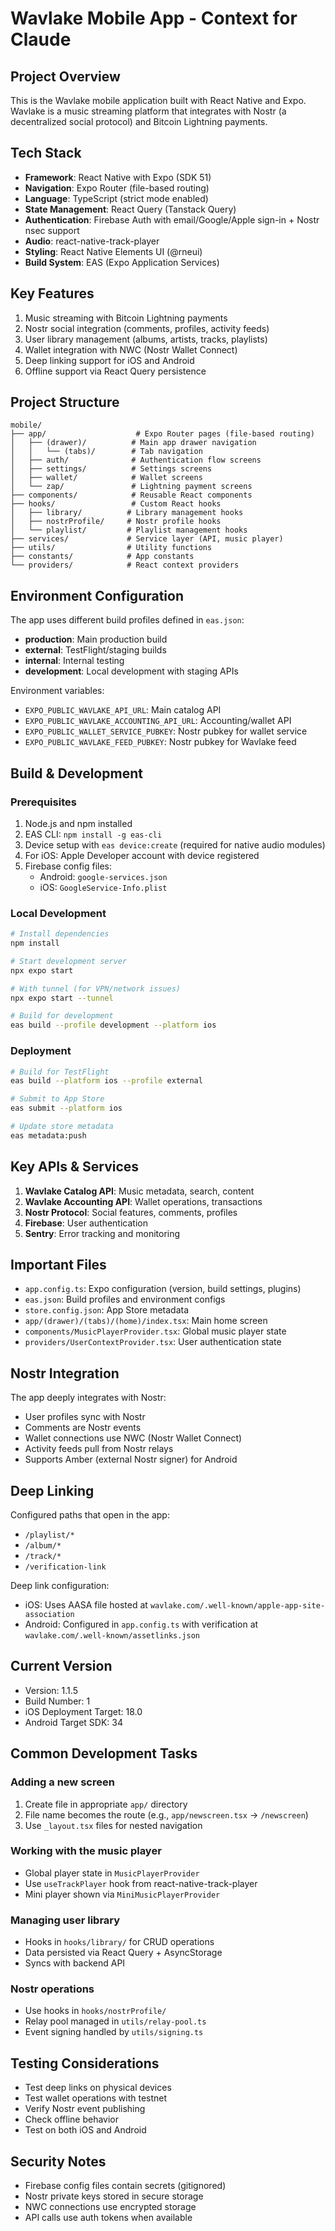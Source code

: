 # Wavlake Mobile App - Context for Claude

## Project Overview
This is the Wavlake mobile application built with React Native and Expo. Wavlake is a music streaming platform that integrates with Nostr (a decentralized social protocol) and Bitcoin Lightning payments.

## Tech Stack
- **Framework**: React Native with Expo (SDK 51)
- **Navigation**: Expo Router (file-based routing)
- **Language**: TypeScript (strict mode enabled)
- **State Management**: React Query (Tanstack Query)
- **Authentication**: Firebase Auth with email/Google/Apple sign-in + Nostr nsec support
- **Audio**: react-native-track-player
- **Styling**: React Native Elements UI (@rneui)
- **Build System**: EAS (Expo Application Services)

## Key Features
1. Music streaming with Bitcoin Lightning payments
2. Nostr social integration (comments, profiles, activity feeds)
3. User library management (albums, artists, tracks, playlists)
4. Wallet integration with NWC (Nostr Wallet Connect)
5. Deep linking support for iOS and Android
6. Offline support via React Query persistence

## Project Structure
```
mobile/
├── app/                    # Expo Router pages (file-based routing)
│   ├── (drawer)/          # Main app drawer navigation
│   │   └── (tabs)/        # Tab navigation
│   ├── auth/              # Authentication flow screens
│   ├── settings/          # Settings screens
│   ├── wallet/            # Wallet screens
│   └── zap/               # Lightning payment screens
├── components/            # Reusable React components
├── hooks/                 # Custom React hooks
│   ├── library/          # Library management hooks
│   ├── nostrProfile/     # Nostr profile hooks
│   └── playlist/         # Playlist management hooks
├── services/             # Service layer (API, music player)
├── utils/                # Utility functions
├── constants/            # App constants
└── providers/            # React context providers
```

## Environment Configuration
The app uses different build profiles defined in `eas.json`:
- **production**: Main production build
- **external**: TestFlight/staging builds
- **internal**: Internal testing
- **development**: Local development with staging APIs

Environment variables:
- `EXPO_PUBLIC_WAVLAKE_API_URL`: Main catalog API
- `EXPO_PUBLIC_WAVLAKE_ACCOUNTING_API_URL`: Accounting/wallet API
- `EXPO_PUBLIC_WALLET_SERVICE_PUBKEY`: Nostr pubkey for wallet service
- `EXPO_PUBLIC_WAVLAKE_FEED_PUBKEY`: Nostr pubkey for Wavlake feed

## Build & Development

### Prerequisites
1. Node.js and npm installed
2. EAS CLI: `npm install -g eas-cli`
3. Device setup with `eas device:create` (required for native audio modules)
4. For iOS: Apple Developer account with device registered
5. Firebase config files:
   - Android: `google-services.json`
   - iOS: `GoogleService-Info.plist`

### Local Development
```bash
# Install dependencies
npm install

# Start development server
npx expo start

# With tunnel (for VPN/network issues)
npx expo start --tunnel

# Build for development
eas build --profile development --platform ios
```

### Deployment
```bash
# Build for TestFlight
eas build --platform ios --profile external

# Submit to App Store
eas submit --platform ios

# Update store metadata
eas metadata:push
```

## Key APIs & Services
1. **Wavlake Catalog API**: Music metadata, search, content
2. **Wavlake Accounting API**: Wallet operations, transactions
3. **Nostr Protocol**: Social features, comments, profiles
4. **Firebase**: User authentication
5. **Sentry**: Error tracking and monitoring

## Important Files
- `app.config.ts`: Expo configuration (version, build settings, plugins)
- `eas.json`: Build profiles and environment configs
- `store.config.json`: App Store metadata
- `app/(drawer)/(tabs)/(home)/index.tsx`: Main home screen
- `components/MusicPlayerProvider.tsx`: Global music player state
- `providers/UserContextProvider.tsx`: User authentication state

## Nostr Integration
The app deeply integrates with Nostr:
- User profiles sync with Nostr
- Comments are Nostr events
- Wallet connections use NWC (Nostr Wallet Connect)
- Activity feeds pull from Nostr relays
- Supports Amber (external Nostr signer) for Android

## Deep Linking
Configured paths that open in the app:
- `/playlist/*`
- `/album/*`
- `/track/*`
- `/verification-link`

Deep link configuration:
- iOS: Uses AASA file hosted at `wavlake.com/.well-known/apple-app-site-association`
- Android: Configured in `app.config.ts` with verification at `wavlake.com/.well-known/assetlinks.json`

## Current Version
- Version: 1.1.5
- Build Number: 1
- iOS Deployment Target: 18.0
- Android Target SDK: 34

## Common Development Tasks

### Adding a new screen
1. Create file in appropriate `app/` directory
2. File name becomes the route (e.g., `app/newscreen.tsx` → `/newscreen`)
3. Use `_layout.tsx` files for nested navigation

### Working with the music player
- Global player state in `MusicPlayerProvider`
- Use `useTrackPlayer` hook from react-native-track-player
- Mini player shown via `MiniMusicPlayerProvider`

### Managing user library
- Hooks in `hooks/library/` for CRUD operations
- Data persisted via React Query + AsyncStorage
- Syncs with backend API

### Nostr operations
- Use hooks in `hooks/nostrProfile/`
- Relay pool managed in `utils/relay-pool.ts`
- Event signing handled by `utils/signing.ts`

## Testing Considerations
- Test deep links on physical devices
- Test wallet operations with testnet
- Verify Nostr event publishing
- Check offline behavior
- Test on both iOS and Android

## Security Notes
- Firebase config files contain secrets (gitignored)
- Nostr private keys stored in secure storage
- NWC connections use encrypted storage
- API calls use auth tokens when available
```